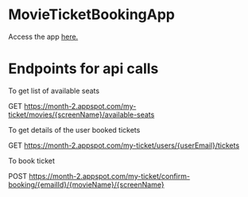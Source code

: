 # MovieTicketBookingApp

Access the app [here.](https://month-2.appspot.com/)

# Endpoints for api calls

To get list of available seats 


GET https://month-2.appspot.com/my-ticket/movies/{screenName}/available-seats

To get details of the user booked tickets

GET https://month-2.appspot.com/my-ticket/users/{userEmail}/tickets

To book ticket

POST https://month-2.appspot.com/my-ticket/confirm-booking/{emailId}/{movieName}/{screenName}
